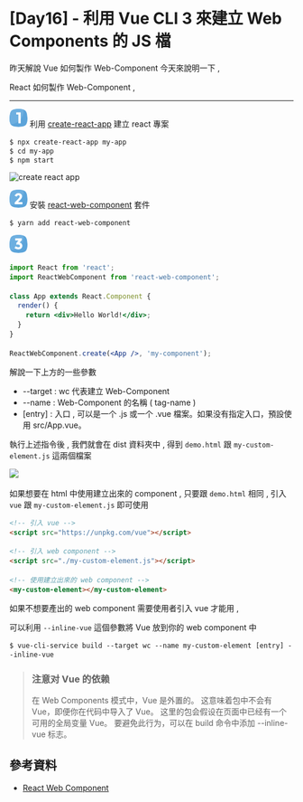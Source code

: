 # [Day16] - 利用 Vue CLI 3 來建立 Web Components 的 JS 檔

昨天解說 Vue 如何製作 Web-Component 今天來說明一下 , 

React 如何製作 Web-Component , 

----

![one](https://raw.githubusercontent.com/andrew781026/ithome_ironman_2021/master/day-06/number-icon/one.png) 利用 [create-react-app](https://github.com/facebook/create-react-app) 建立 react 專案 

```shell script
$ npx create-react-app my-app
$ cd my-app
$ npm start
```

![create react app](https://camo.githubusercontent.com/b275c108e1c9e2d1c732a66ca1e0b6ecb1ae260824fb5d6ca4c4e46ee85d1ca0/68747470733a2f2f63646e2e6a7364656c6976722e6e65742f67682f66616365626f6f6b2f6372656174652d72656163742d61707040323762343261633765666130313866323534313135336162333064363331383066356661333965302f73637265656e636173742e737667)

![two](https://raw.githubusercontent.com/andrew781026/ithome_ironman_2021/master/day-06/number-icon/two.png) 安裝 [react-web-component](https://github.com/LukasBombach/react-web-component) 套件

```shell script
$ yarn add react-web-component
```

![three](https://raw.githubusercontent.com/andrew781026/ithome_ironman_2021/master/day-06/number-icon/three.png) 

```jsx
import React from 'react';
import ReactWebComponent from 'react-web-component';

class App extends React.Component {
  render() {
    return <div>Hello World!</div>;
  }
}

ReactWebComponent.create(<App />, 'my-component');
```

解說一下上方的一些參數

- --target : wc 代表建立 Web-Component
- --name : Web-Component 的名稱 ( tag-name )
- [entry] : 入口 , 可以是一个 .js 或一个 .vue 檔案。如果没有指定入口，預設使用 src/App.vue。

執行上述指令後 , 我們就會在 dist 資料夾中 , 得到 `demo.html` 跟 `my-custom-element.js` 這兩個檔案 

![](https://i.imgur.com/CXwbcsW.png)

如果想要在 html 中使用建立出來的 component , 只要跟 `demo.html` 相同 , 引入 `vue` 跟 `my-custom-element.js` 即可使用

```html
<!-- 引入 vue -->
<script src="https://unpkg.com/vue"></script>

<!-- 引入 web component -->
<script src="./my-custom-element.js"></script>

<!-- 使用建立出來的 web component -->
<my-custom-element></my-custom-element>
```

如果不想要產出的 web component 需要使用者引入 vue 才能用 , 

可以利用 `--inline-vue` 這個參數將 Vue 放到你的 web component 中

```shell
$ vue-cli-service build --target wc --name my-custom-element [entry] --inline-vue
```

> ### 注意对 Vue 的依赖
>  
> 在 Web Components 模式中，Vue 是外置的。
> 这意味着包中不会有 Vue，即便你在代码中导入了 Vue。
> 这里的包会假设在页面中已经有一个可用的全局变量 Vue。
> 要避免此行为，可以在 build 命令中添加 --inline-vue 标志。

## 參考資料 

- [React Web Component](https://github.com/LukasBombach/react-web-component)

